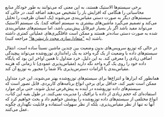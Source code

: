 برخی سیستم‌ها الاستیک هستند، به این معنی که می‌توانند به طور خودکار منابع محاسباتی را هنگامی که افزایش بار را تشخیص می‌دهند اضافه کنند، در حالی که سیستم‌های دیگر به صورت دستی مقیاس‌بندی می‌شوند (یک انسان ظرفیت را تحلیل می‌کند و تصمیم می‌گیرد ماشین‌های بیشتری به سیستم اضافه کند). یک سیستم الاستیک می‌تواند مفید باشد اگر بار بسیار غیرقابل پیش‌بینی باشد، اما سیستم‌های مقیاس‌بندی شده به صورت دستی ساده‌تر هستند و ممکن است غافلگیری‌های عملیاتی کمتری داشته باشند (به ["متعادل‌سازی مجدد پارتیشن‌ها"](ch06.html#sec_partitioning_rebalancing) مراجعه کنید).

در حالی که توزیع سرویس‌های بدون وضعیت بین چندین ماشین نسبتاً ساده است، انتقال سیستم‌های داده با وضعیت از یک گره واحد به یک راه‌اندازی توزیع‌شده می‌تواند پیچیدگی اضافی زیادی را معرفی کند. به این دلیل، خرد متداول تا همین اواخر این بود که پایگاه داده خود را روی یک گره واحد نگه دارید (مقیاس‌پذیری عمودی) تا زمانی که هزینه مقیاس‌بندی یا الزامات دسترس‌پذیری بالا شما را مجبور به توزیع آن کند.

همانطور که ابزارها و انتزاع‌ها برای سیستم‌های توزیع‌شده بهتر می‌شوند، این خرد متداول ممکن است تغییر کند، حداقل برای برخی انواع برنامه‌های کاربردی. قابل تصور است که سیستم‌های داده توزیع‌شده در آینده به پیش‌فرض تبدیل شوند، حتی برای موارد استفاده‌ای که حجم زیادی از داده یا ترافیک را مدیریت نمی‌کنند. در طول بقیه این کتاب، انواع مختلفی از سیستم‌های داده توزیع‌شده را پوشش خواهیم داد و بحث خواهیم کرد که آنها نه تنها از نظر مقیاس‌پذیری، بلکه از نظر سهولت استفاده و قابلیت نگهداری چگونه عمل می‌کنند. 